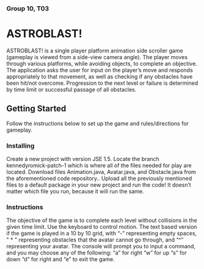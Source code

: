 ### Group 10, T03
# ASTROBLAST!
ASTROBLAST! is a single player platform animation side scroller game (gameplay is viewed from a side-view camera angle). The player moves through various platforms, while avoiding objects, to complete an objective. The application asks the user for input on the player’s move and responds appropriately to that movement, as well as checking if any obstacles have been hit/not overcome. Progression to the next level or failure is determined by time limit or successful passage of all obstacles.

## Getting Started
Follow the instructions below to set up the game and rules/directions for gameplay.

### Installing
Create a new project with version JSE 1.5. Locate the branch kennedyromick-patch-1 which is where all of the files needed for play are located. Download files Animation.java, Avatar.java, and Obstacle.java from the aforementioned code repository.. Upload all the previously mentioned files to a default package in your new project and run the code! It doesn’t matter which file you run, because it will run the same.

### Instructions
The objective of the game is to complete each level without collisions in the given time limit. Use the keyboard to control motion. The text based version if the game is played in a 10 by 10 grid, with “-” representing empty spaces, " * " representing obstacles that the avatar cannot go through, and “^” representing your avatar. The console will prompt you to input a command, and you may choose any of the following: “a” for right “w” for up “s” for down “d” for right and “e” to exit the game.
